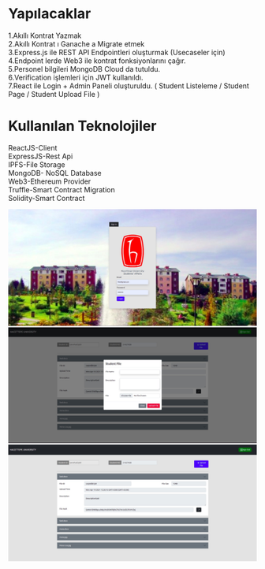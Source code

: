 # Yapılacaklar 
1.Akıllı Kontrat Yazmak <br/>
2.Akıllı Kontrat ı Ganache a Migrate etmek <br/>
3.Express.js ile REST API Endpointleri oluşturmak (Usecaseler için) <br/>
4.Endpoint lerde Web3 ile kontrat fonksiyonlarını çağır. <br/>
5.Personel bilgileri MongoDB Cloud da tutuldu. <br/>
6.Verification işlemleri için JWT kullanıldı. <br/>
7.React ile Login + Admin Paneli oluşturuldu. ( Student Listeleme / Student Page / Student Upload File ) <br/>

# Kullanılan Teknolojiler 
ReactJS-Client <br/>
ExpressJS-Rest Api <br/>
IPFS-File Storage <br/>
MongoDB- NoSQL Database <br/>
Web3-Ethereum Provider <br/>
Truffle-Smart Contract Migration <br/>
Solidity-Smart Contract <br/>


<img src="images/1.jpeg" />
<img src="images/2.jpeg" />
<img src="images/3.jpeg" />

